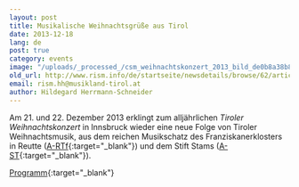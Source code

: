 ```yaml
---
layout: post
title: Musikalische Weihnachtsgrüße aus Tirol
date: 2013-12-18
lang: de
post: true
category: events
image: "/uploads/_processed_/csm_weihnachtskonzert_2013_bild_de0b8a38b8.jpg"
old_url: http://www.rism.info/de/startseite/newsdetails/browse/62/article/64/musical-christmas-greetings-from-tyrol-1.html
email: rism.hh@musikland-tirol.at
author: Hildegard Herrmann-Schneider
---
```



Am 21. und 22. Dezember 2013 erklingt zum alljährlichen _Tiroler Weihnachtskonzert_ in Innsbruck wieder eine neue Folge von Tiroler Weihnachtsmusik, aus dem reichen Musikschatz des Franziskanerklosters in Reutte ([A-RTf](http://opac.rism.info/index.php?id=6&tx_bsbsearch_pi1%5Bsmode%5D=advanced&L=&tx_bsbsearch_pi1%5Bfield%5D%5B0%5D=ssiglum&tx_bsbsearch_pi1%5Bquery%5D%5B0%5D=A-RTf&tx_bsbsearch_pi1%5Bfield%5D%5B1%5D=sauthor&tx_bsbsearch_pi1%5Bquery%5D%5B1%5D=&tx_bsbsearch_pi1%5Bfield%5D%5B2%5D=stitle&tx_bsbsearch_pi1%5Bquery%5D%5B2%5D=&tx_bsbsearch_pi1%5Bsubmit_button%5D=Suche){:target="_blank"}) und dem Stift Stams ([A-ST](http://opac.rism.info/index.php?id=6&no_cache=1&L=0&id=6&tx_bsbsearch_pi1%5Bsmode%5D=advanced&tx_bsbsearch_pi1%5Bfield%5D%5B0%5D=ssiglum&tx_bsbsearch_pi1%5Bfield%5D%5B1%5D=sauthor&tx_bsbsearch_pi1%5Bfield%5D%5B2%5D=stitle&tx_bsbsearch_pi1%5Bquery%5D%5B0%5D=A-ST&tx_bsbsearch_pi1%5Bquery%5D%5B1%5D=&tx_bsbsearch_pi1%5Bquery%5D%5B2%5D=&tx_bsbsearch_pi1%5Bsubmit_button%5D=Search){:target="_blank"}).

[Programm](http://www.musikland-tirol.at/downloads/weihnachtskonzert_2013_8-seiter_web.pdf){:target="_blank"}